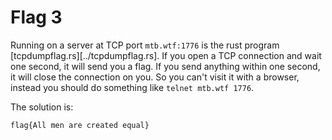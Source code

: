 Flag 3
======

Running on a server at TCP port `mtb.wtf:1776` is the rust
program [tcpdumpflag.rs][../tcpdumpflag.rs]. If you open a TCP connection and
wait one second, it will send you a flag. If you send anything within one
second, it will close the connection on you. So you can't visit it with a
browser, instead you should do something like `telnet mtb.wtf 1776`.

The solution is:

```
flag{All men are created equal}
```
